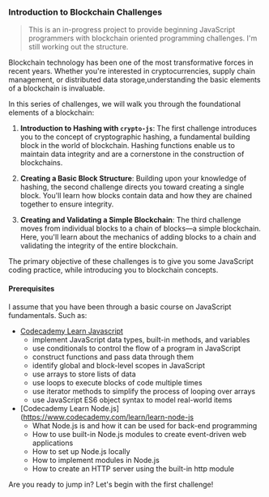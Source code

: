 ### Introduction to Blockchain Challenges

> This is an in-progress project to provide beginning JavaScript programmers with blockchain oriented programming challenges. I'm still working out the structure. 

Blockchain technology has been one of the most transformative forces in recent years. Whether you're interested in cryptocurrencies, supply chain management, or distributed data storage,understanding the basic elements of a blockchain is invaluable.

In this series of challenges, we will walk you through the foundational elements of a blockchain:

1. **Introduction to Hashing with `crypto-js`**: The first challenge introduces you to the concept of cryptographic hashing, a fundamental building  block  in the world of blockchain. Hashing functions enable us to maintain data integrity and are a cornerstone in the construction of blockchains.
  
2. **Creating a Basic Block Structure**: Building upon your knowledge of hashing, the second challenge directs you toward creating a single block. You'll learn how blocks contain data and how they are chained together to ensure integrity.

3. **Creating and Validating a Simple Blockchain**: The third challenge moves from individual blocks to a chain of blocks—a simple blockchain. Here, you'll learn about the mechanics of adding blocks to a chain and validating the integrity of the entire blockchain.

The primary objective of these challenges is to give you some JavaScript coding practice, while introducing you to blockchain concepts. 

#### Prerequisites

I assume that you have been through a basic course on JavaScript fundamentals. Such as: 
- [Codecademy Learn Javascript](https://www.codecademy.com/learn/introduction-to-javascript)
    - implement JavaScript data types, built-in methods, and variables
    - use conditionals to control the flow of a program in JavaScript
    - construct functions and pass data through them
    - identify global and block-level scopes in JavaScript
    - use arrays to store lists of data
    - use loops to execute blocks of code multiple times
    - use iterator methods to simplify the process of looping over arrays
    - use JavaScript ES6 object syntax to model real-world items
- [Codecademy Learn Node.js](https://www.codecademy.com/learn/learn-node-js
    - What Node.js is and how it can be used for back-end programming
    - How to use built-in Node.js modules to create event-driven web applications
    - How to set up Node.js locally
    - How to implement modules in Node.js
    - How to create an HTTP server using the built-in http module

Are you ready to jump in? Let's begin with the first challenge!

